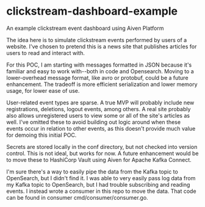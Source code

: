 # clickstream-dashboard-example
An example clickstream event dashboard using Aiven Platform

The idea here is to simulate clickstream events performed by users of a website. I've chosen to pretend this is a news site that publishes articles for users to read and interact with.

For this POC, I am starting with messages formatted in JSON because it's familiar and easy to work with--both in code and Opensearch. Moving to a lower-overhead message format, like avro or protobuf, could be a future enhancement. The tradeoff is more efficient serialization and lower memory usage, for lower ease of use.

User-related event types are sparse. A true MVP will probably include new registrations, deletions, logout events, among others. A real site probably also allows unregistered users to view some or all of the site's articles as well. I've omitted these to avoid building out logic around when these events occur in relation to other events, as this doesn't provide much value for demoing this initial POC.

Secrets are stored locally in the conf directory, but not checked into version control. This is not ideal, but works for now. A future enhancement would be to move these to HashiCorp Vault using Aiven for Apache Kafka Connect.

I'm sure there's a way to easily pipe the data from the Kafka topic to OpenSearch, but I didn't find it. I was able to very easily pass log data from my Kafka topic to OpenSearch, but I had trouble subscribing and reading events. I instead wrote a consumer in this repo to move the data. That code can be found in consumer cmd/consumer/consumer.go.